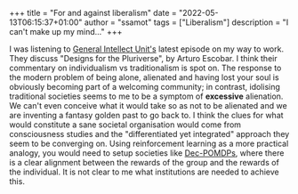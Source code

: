 +++
title = "For and against liberalism"
date = "2022-05-13T06:15:37+01:00"
author = "ssamot"
tags = ["Liberalism"]
description = "I can't make up my mind..."
+++

I was listening to [General Intellect Unit's](http://generalintellectunit.net/) latest episode on my way to work. They discuss "Designs for the Pluriverse", by Arturo Escobar. I think their commentary on individualism vs traditionalism is spot on. The response to the modern problem of being alone, alienated and having lost your soul is obviously becoming part of a welcoming community; in contrast, idolising traditional societies seems to me to be a symptom of **excessive** alienation. We can't even conceive what it would take so as not to be alienated and we are inventing a fantasy golden past to go back to. I think the clues for what would constitute a sane societal organisation would come from consciousness studies and the "differentiated yet integrated" approach they seem to be converging on. Using reinforcement learning as a more practical analogy, you would need to setup societies like [Dec-POMDPs](http://rbr.cs.umass.edu/camato/decpomdp/overview.htmlDEC-POMDPs), where there is a clear alignment between the rewards of the group and the rewards of the individual. It is not clear to me what institutions are needed to achieve this.

